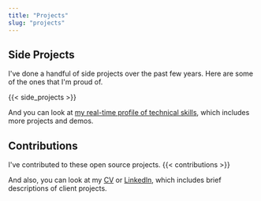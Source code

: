 ```yaml
---
title: "Projects"
slug: "projects"
---
```


## Side Projects

I've done a handful of side projects over the past few years. Here are some of the ones that I'm proud of.

{{< side_projects >}}

And you can look at [my real-time profile of technical skills](https://link.tech-andgar.me/lapras), which includes more projects and demos.

## Contributions

I've contributed to these open source projects.
{{< contributions >}}

And also, you can look at my [CV](https://link.tech-andgar.me/CVAFGR202311DEV) or [Linkedln](https://link.tech-andgar.me/linkedin), which includes brief descriptions of client projects.
